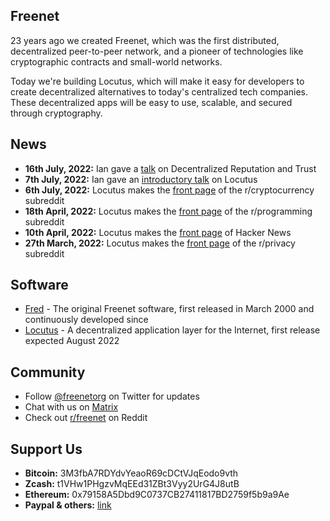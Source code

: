 ## Freenet

23 years ago we created Freenet, which was the first distributed, decentralized peer-to-peer network, and a pioneer of technologies like cryptographic contracts and small-world networks.

Today we're building Locutus, which will make it easy for developers to create decentralized alternatives to today's centralized tech companies. These decentralized apps will be easy to use, scalable, and secured through cryptography.

## News

* **16th July, 2022:** Ian gave a [talk](https://www.youtube.com/watch?v=4L9pXIBAdG4) on Decentralized Reputation and Trust
* **7th July, 2022:** Ian gave an [introductory talk](https://www.youtube.com/watch?v=d31jmv5Tx5k) on Locutus
* **6th July, 2022:** Locutus makes the [front page](https://www.reddit.com/r/CryptoCurrency/comments/vt069a/23_years_ago_i_created_freenet_the_first/) of the r/cryptocurrency subreddit
* **18th April, 2022:** Locutus makes the [front page](https://www.reddit.com/r/programming/comments/u6erfe/23_years_ago_i_created_freenet_the_first/) of the r/programming subreddit
* **10th April, 2022:** Locutus makes the [front page](https://news.ycombinator.com/item?id=30979002) of Hacker News
* **27th March, 2022:** Locutus makes the [front page](https://www.reddit.com/r/privacy/comments/tpp306/23_years_ago_i_created_freenet_the_first/) of the r/privacy subreddit

## Software

* [Fred](https://freenetproject.org/) - The original Freenet software, first released in March 2000 and continuously developed since
* [Locutus](https://github.com/freenet/locutus) - A decentralized application layer for the Internet, first release expected August 2022

## Community

* Follow [@freenetorg](https://twitter.com/freenetorg) on Twitter for updates
* Chat with us on [Matrix](https://matrix.to/#/#freenet-locutus:matrix.org)
* Check out [r/freenet](https://www.reddit.com/r/Freenet/) on Reddit

## Support Us

* **Bitcoin:** 3M3fbA7RDYdvYeaoR69cDCtVJqEodo9vth
* **Zcash:** t1VHw1PHgzvMqEEd31ZBt3Vyy2UrG4J8utB
* **Ethereum:** 0x79158A5Dbd9C0737CB27411817BD2759f5b9a9Ae
* **Paypal & others:** [link](https://freenetproject.org/pages/donate.html)
